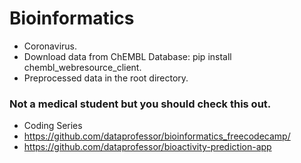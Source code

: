 # Bioinformatics
- Coronavirus. 
- Download data from ChEMBL Database: pip install chembl_webresource_client.
- Preprocessed data in the root directory.
### Not a medical student but you should check this out.
- Coding Series
- https://github.com/dataprofessor/bioinformatics_freecodecamp/
- https://github.com/dataprofessor/bioactivity-prediction-app

